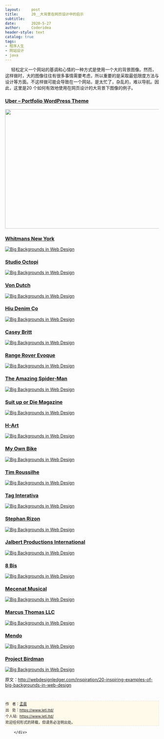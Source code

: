 ```yaml
---
layout:     post
title:      20__大背景在网页设计中的启示
subtitle:   
date:       2020-5-27
author:     Coderidea
header-style: text
catalog: true
tags:
- 程序人生
- 网站设计
- java
--- 
```

<div class="postBody">
			<div id="cnblogs_post_body" class="blogpost-body"><p><span>     轻松定义一个网站的基调和心情的一种方式是使用一个大的背景图像。</span><span>然而，这样做时，大的图像往往有很多事情需要考虑，所以重要的是采取最低限度方法与设计等方面。</span><span>不这样做可能会导致在一个网站，是太忙了，杂乱的，难以导航。</span><span>因此，这里是20 个如何有效地使用在网页设计的大背景下图像的例子。</span></p>
<h3><a title="premium wordpress themes" href="http://themetrust.com/demos/uber/">Uber – Portfolio WordPress Theme</a></h3>
<p><a title="premium wordpress themes" href="http://themetrust.com/demos/uber/"><img class="aligncenter size-full wp-image-15136" title="uber_big_bkg" src="http://webdesignledger.com/wp-content/uploads/2012/05/uber_big_bkg.jpg" alt="" width="580" height="390" /></a></p>
<h3><a href="http://www.whitmansnyc.com/">Whitmans New York</a></h3>
<p><a href="http://www.whitmansnyc.com/"><img class="aligncenter size-full wp-image-3448" title="Big Backgrounds in Web Design" src="http://webdesignledger.com/wp-content/uploads/2012/05/bigbackgrounds01.jpg" alt="Big Backgrounds in Web Design" /></a></p>
<h3><a href="http://octopi.co.uk/">Studio Octopi</a></h3>
<p><a href="http://octopi.co.uk/"><img class="aligncenter size-full wp-image-3448" title="Big Backgrounds in Web Design" src="http://webdesignledger.com/wp-content/uploads/2012/05/bigbackgrounds02.jpg" alt="Big Backgrounds in Web Design" /></a></p>
<h3><a href="http://www.vondutch.com/">Von Dutch</a></h3>
<p><a href="http://www.vondutch.com/"><img class="aligncenter size-full wp-image-3448" title="Big Backgrounds in Web Design" src="http://webdesignledger.com/wp-content/uploads/2012/05/bigbackgrounds03.jpg" alt="Big Backgrounds in Web Design" /></a></p>
<h3><a href="http://hiutdenim.co.uk/">Hiu Denim Co</a></h3>
<p><a href="http://hiutdenim.co.uk/"><img class="aligncenter size-full wp-image-3448" title="Big Backgrounds in Web Design" src="http://webdesignledger.com/wp-content/uploads/2012/05/bigbackgrounds04.jpg" alt="Big Backgrounds in Web Design" /></a></p>
<h3><a href="http://www.caseybritt.com/">Casey Britt</a></h3>
<p><a href="http://www.caseybritt.com/"><img class="aligncenter size-full wp-image-3448" title="Big Backgrounds in Web Design" src="http://webdesignledger.com/wp-content/uploads/2012/05/bigbackgrounds05.jpg" alt="Big Backgrounds in Web Design" /></a></p>
<h3><a href="https://victoriabeckham.landrover.com/INT">Range Rover Evoque</a></h3>
<p><a href="https://victoriabeckham.landrover.com/INT"><img class="aligncenter size-full wp-image-3448" title="Big Backgrounds in Web Design" src="http://webdesignledger.com/wp-content/uploads/2012/05/bigbackgrounds06.jpg" alt="Big Backgrounds in Web Design" /></a></p>
<h3><a href="http://www.theamazingspidermangame.com/">The Amazing Spider-Man</a></h3>
<p><a href="http://www.theamazingspidermangame.com/"><img class="aligncenter size-full wp-image-3448" title="Big Backgrounds in Web Design" src="http://webdesignledger.com/wp-content/uploads/2012/05/bigbackgrounds07.jpg" alt="Big Backgrounds in Web Design" /></a></p>
<h3><a href="http://magazine1.suitupordie.com/">Suit up or Die Magazine</a></h3>
<p><a href="http://magazine1.suitupordie.com/"><img class="aligncenter size-full wp-image-3448" title="Big Backgrounds in Web Design" src="http://webdesignledger.com/wp-content/uploads/2012/05/bigbackgrounds08.jpg" alt="Big Backgrounds in Web Design" /></a></p>
<h3><a href="http://www.h-art.com/">H-Art</a></h3>
<p><a href="http://www.h-art.com/"><img class="aligncenter size-full wp-image-3448" title="Big Backgrounds in Web Design" src="http://webdesignledger.com/wp-content/uploads/2012/05/bigbackgrounds09.jpg" alt="Big Backgrounds in Web Design" /></a></p>
<h3><a href="http://www.myownbike.de/">My Own Bike</a></h3>
<p><a href="http://www.myownbike.de/"><img class="aligncenter size-full wp-image-3448" title="Big Backgrounds in Web Design" src="http://webdesignledger.com/wp-content/uploads/2012/05/bigbackgrounds10.jpg" alt="Big Backgrounds in Web Design" /></a></p>
<h3><a href="http://timothee-roussilhe.com/">Tim Roussilhe</a></h3>
<p><a href="http://timothee-roussilhe.com/"><img class="aligncenter size-full wp-image-3448" title="Big Backgrounds in Web Design" src="http://webdesignledger.com/wp-content/uploads/2012/05/bigbackgrounds11.jpg" alt="Big Backgrounds in Web Design" /></a></p>
<h3><a href="http://www.taginterativa.com.br/">Tag Interativa</a></h3>
<p><a href="http://www.taginterativa.com.br/"><img class="aligncenter size-full wp-image-3448" title="Big Backgrounds in Web Design" src="http://webdesignledger.com/wp-content/uploads/2012/05/bigbackgrounds12.jpg" alt="Big Backgrounds in Web Design" /></a></p>
<h3><a href="http://www.stephanrizon.com/">Stephan Rizon</a></h3>
<p><a href="http://www.stephanrizon.com/"><img class="aligncenter size-full wp-image-3448" title="Big Backgrounds in Web Design" src="http://webdesignledger.com/wp-content/uploads/2012/05/bigbackgrounds13.jpg" alt="Big Backgrounds in Web Design" /></a></p>
<h3><a href="http://jalbertfilm.com/">Jalbert Productions International</a></h3>
<p><a href="http://jalbertfilm.com/"><img class="aligncenter size-full wp-image-3448" title="Big Backgrounds in Web Design" src="http://webdesignledger.com/wp-content/uploads/2012/05/bigbackgrounds14.jpg" alt="Big Backgrounds in Web Design" /></a></p>
<h3><a href="http://www.8bisbranding.com/">8 Bis</a></h3>
<p><a href="http://www.8bisbranding.com/"><img class="aligncenter size-full wp-image-3448" title="Big Backgrounds in Web Design" src="http://webdesignledger.com/wp-content/uploads/2012/05/bigbackgrounds15.jpg" alt="Big Backgrounds in Web Design" /></a></p>
<h3><a href="http://www.mecenatmusical.societegenerale.com/">Mecenat Musical</a></h3>
<p><a href="http://www.mecenatmusical.societegenerale.com/"><img class="aligncenter size-full wp-image-3448" title="Big Backgrounds in Web Design" src="http://webdesignledger.com/wp-content/uploads/2012/05/bigbackgrounds16.jpg" alt="Big Backgrounds in Web Design" /></a></p>
<h3><a href="http://www.marcusthomasllc.com/">Marcus Thomas LLC</a></h3>
<p><a href="http://www.marcusthomasllc.com/"><img class="aligncenter size-full wp-image-3448" title="Big Backgrounds in Web Design" src="http://webdesignledger.com/wp-content/uploads/2012/05/bigbackgrounds17.jpg" alt="Big Backgrounds in Web Design" /></a></p>
<h3><a href="http://mendo.nl/">Mendo</a></h3>
<p><a href="http://mendo.nl/"><img class="aligncenter size-full wp-image-3448" title="Big Backgrounds in Web Design" src="http://webdesignledger.com/wp-content/uploads/2012/05/bigbackgrounds18.jpg" alt="Big Backgrounds in Web Design" /></a></p>
<h3><a href="http://project.birdman.ne.jp/">Project Birdman</a></h3>
<p><a href="http://project.birdman.ne.jp/"><img class="aligncenter size-full wp-image-3448" title="Big Backgrounds in Web Design" src="http://webdesignledger.com/wp-content/uploads/2012/05/bigbackgrounds19.jpg" alt="Big Backgrounds in Web Design" /></a></p>
<p><span>原文：<a href="http://webdesignledger.com/inspiration/20-inspiring-examples-of-big-backgrounds-in-web-design">http://webdesignledger.com/inspiration/20-inspiring-examples-of-big-backgrounds-in-web-design</a></span></p>


<div id="ckepop"> </div>
<div>
<p id="PSignature" style="line-height:20px;background:#FFFAEA no-repeat 2% 50%;font-size:12px;border:#e0e0e0 1px dashed;">作   者：<a href="https://www.leti.ltd/">孟晨</a> <br /> 出   处：<a href="https://www.leti.ltd/">https://www.leti.ltd/</a> <br />个人站:  <a href="https://www.leti.ltd/">https://www.leti.ltd/</a><br />欢迎任何形式的转载，但请务必注明出处。</p>
</div></div><div id="MySignature"></div>
<div class="clear"></div>
<div id="blog_post_info_block">
<div id="BlogPostCategory"></div>
<div id="EntryTag"></div>
<div id="blog_post_info">
</div>
<div class="clear"></div>
<div id="post_next_prev"></div>
</div>


		</div>